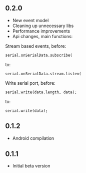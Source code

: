 ## 0.2.0
* New event model
* Cleaning up unnecessary libs
* Performance improvements
* Api changes, main functions:

Stream based events, before:
```
serial.onSerialData.subscribe(
```
to:
```
serial.onSerialData.stream.listen(
```

Write serial port, before:
```
serial.write(data.length, data);     
```
to:
```
serial.write(data);    
```

## 0.1.2
* Android compilation

## 0.1.1
* Initial beta version
